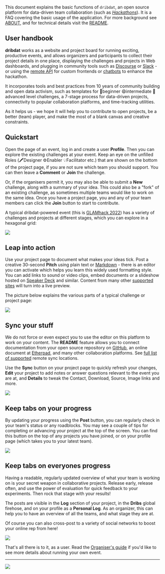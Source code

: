 This document explains the basic functions of `dribdat`, an open source platform for data-driven team collaboration (such as *[Hackathons](https://hackathon.guide/)*). It is a FAQ covering the basic usage of the application. For more background see [ABOUT](about), and for technical details visit the [README](https://github.com/dribdat/dribdat#dribdat).

User handbook
---

**dribdat** works as a website and project board for running exciting, productive events, and allows organizers and participants to collect their project details in one place, displaying the challenges and projects in Web dashboards, and plugging in community tools such as [Discourse](https://www.discourse.org/) or [Slack](http://slack.com) - or using the [remote API](#api) for custom frontends or [chatbots](https://github.com/datalets/dridbot) to enhance the hackathon.

It incorporates tools and best practices from 10 years of community building and open data activism, such as templates for 🌳beginner 😄intermediate 🏀advanced level challenges, a 7-stage process for data-driven projects, connectivity to popular collaboration platforms, and time-tracking utilities.

As it helps us - we hope it will help you to contribute to open projects, be a better (team) player, and make the most of a blank canvas and creative constraints.


## Quickstart

Open the page of an event, log in and create a user **Profile**. Then you can explore the existing challenges at your event. Keep an eye on the unfilled Roles (🖍️Designer ⚙️Enabler 💡Facilitator etc.) that are shown on the bottom of the project page, if you are not sure which team you should support. You can then leave a **Comment** or **Join** the challenge.

Or, if the organisers permit it, you may also be able to submit a **New** challenge, along with a summary of your idea. This could also be a "fork" of an existing challenge, as sometimes multiple teams would like to work on the same idea. Once you have a project page, you and any of your team members can click the **Join** button to start to contribute.

A typical dribdat-powered event (this is [GLAMhack 2022](https://hack.glam.opendata.ch/)) has a variety of challenges and projects at different stages, which you can explore in a hexagonal grid:

![](images/glamhack.jpg)

## Leap into action

Use your project page to document what makes your ideas tick. Post a creative 30-second **Pitch** using plain text or [Markdown](https://github.com/adam-p/markdown-here/wiki/Markdown-Cheatsheet) - there is an editor you can activate which helps you learn this widely used formatting style. You can add links to sound or video clips, embed documents or a slideshow hosted on [Speaker Deck](https://speakerdeck.com/) and similar. Content from many other [supported sites](https://oembed.com/#section7) will turn into a live preview.

The picture below explains the various parts of a typical challenge or project page:

![](images/project_page_overview.png)

## Sync your stuff

We do not force or even expect you to use the editor on this platform to work on your content. The **README** feature allows you to connect documentation from your open source repository on [GitHub](https://github.com), an online document at [Etherpad](http://etherpad.org), and many other collaboration platforms. See [full list of supported](sync) remote sync locations.

Use the **Sync** button on your project page to quickly refresh your changes, **Edit** your project to add notes or answer questions relevant to the event you are at, and **Details** to tweak the Contact, Download, Source, Image links and more.

![](images/editbuttons.png)

## Keep tabs on your progress

By updating your progress using the **Post** button, you can regularly check in your team's status or any roadblocks. You may see a couple of tips for completing or advancing your project at the top of the screen. You can find this button on the top of any projects you have joined, or on your profile page (which takes you to your latest team). 

![](images/post.png)

## Keep tabs on everyones progress

Having a readable, regularly updated overview of what your team is working on is your secret weapon in collaborative projects. Release early, release often, and use the power of evaluation for quick feedback to your experiments. Then rock that stage with your results!

The posts are visible in the **Log** section of your project, in the **Dribs** global firehose, and on your profile as a **Personal Log**. As an organizer, this can help you to have an overview of all the teams, and what stage they are at.

Of course you can also cross-post to a variety of social networks to boost your online rep from here!

![](images/dribs.png)

That's all there is to it, as a user. Read the [Organiser's guide](organiser) if you'd like to see more details about running your own event.

---

![](images/playersavegame.png)
